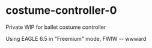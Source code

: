 costume-controller-0
====================

Private WIP for ballet costume controller

Using EAGLE 6.5 in "Freemium" mode, FWIW -- wwward

